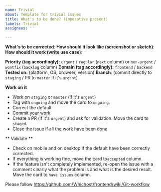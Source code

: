 ```yaml
---
name: Trivial
about: Template for trivial issues
title: What's to be done? (imperative present)
labels: Trivial
assignees: ''

---
```


**What's to be corrected**: 
**How should it look like (screenshot or sketch)**:
**How should it work (write use case)**:

**Priority (tag accordingly):** `urgent` / `regular` (`next` column) or `non-urgent` / `wontfix` (`backlog` column)
**Domain (tag accordingly):** `frontend` / `backend`
**Tested on:** (platform, OS, browser, version)
**Branch**: (commit directly to `staging` / PR to `master` if it's `urgent`)

**Work on it**

- Work on `staging` or `master` (if it's `urgent`)
- Tag with `ongoing` and move the card to `ongoing`.
- Correct the default
- Commit your work
- Create a PR (if it's `urgent`) and ask for validation. Move the card to `staged`.
- Close the issue if all the work have been done

** Validate **

- Check on mobile and on desktop if the default have been correctly corrected.
- If everything is working fine, move the card to`accepted` column.
- If the feature isn't completely implemented, re-open the issue with a comment clearly what the problem is and what is the desired result. Move the card to `have issues` column.

Please follow https://github.com/Whichost/frontend/wiki/Git-workflow
